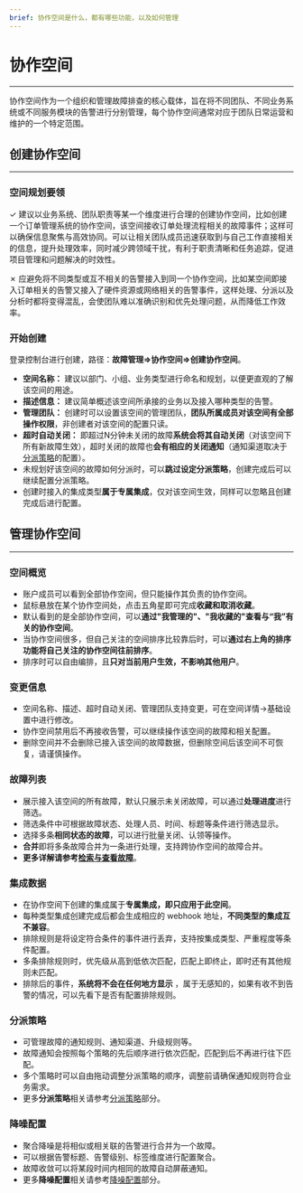 ```yaml
---
brief: 协作空间是什么，都有哪些功能，以及如何管理
---
```


# 协作空间

---

协作空间作为一个组织和管理故障排查的核心载体，旨在将不同团队、不同业务系统或不同服务模块的告警进行分别管理，每个协作空间通常对应于团队日常运营和维护的一个特定范围。

## 创建协作空间
---

### 空间规划要领

&check;  建议以业务系统、团队职责等某一个维度进行合理的创建协作空间，比如创建一个订单管理系统的协作空间，该空间接收订单处理流程相关的故障事件；这样可以确保信息聚焦与高效协同。可以让相关团队成员迅速获取到与自己工作直接相关的信息，提升处理效率，同时减少跨领域干扰，有利于职责清晰和任务追踪，促进项目管理和问题解决的时效性。

&cross; 应避免将不同类型或互不相关的告警接入到同一个协作空间，比如某空间即接入订单相关的告警又接入了硬件资源或网络相关的告警事件，这样处理、分派以及分析时都将变得混乱，会使团队难以准确识别和优先处理问题，从而降低工作效率。


### 开始创建
登录控制台进行创建，路径：**故障管理=>协作空间=>创建协作空间**。

- **空间名称：** 建议以部门、小组、业务类型进行命名和规划，以便更直观的了解该空间的用途。
- **描述信息：** 建议简单概述该空间所承接的业务以及接入哪种类型的告警。
- **管理团队：** 创建时可以设置该空间的管理团队，**团队所属成员对该空间有全部操作权限**，非创建者对该空间的配置只读。
- **超时自动关闭：** 即超过N分钟未关闭的故障**系统会将其自动关闭**（对该空间下所有新故障生效），超时关闭的故障也**会有相应的关闭通知**（通知渠道取决于[分派策略](https://docs.flashcat.cloud/zh/flashduty/escalate-rule-settings)的配置）。
- 未规划好该空间的故障如何分派时，可以**跳过设定分派策略**，创建完成后可以继续配置分派策略。
- 创建时接入的集成类型**属于专属集成**，仅对该空间生效，同样可以忽略且创建完成后进行配置。


## 管理协作空间
---
### 空间概览
- 账户成员可以看到全部协作空间，但只能操作其负责的协作空间。
- 鼠标悬放在某个协作空间处，点击五角星即可完成**收藏和取消收藏**。
- 默认看到的是全部协作空间，可以**通过"我管理的"、"我收藏的"查看与“我”有关的协作空间**。
- 当协作空间很多，但自己关注的空间排序比较靠后时，可以**通过右上角的排序功能将自己关注的协作空间往前排序**。
- 排序时可以自由编排，且**只对当前用户生效，不影响其他用户**。


### 变更信息
- 空间名称、描述、超时自动关闭、管理团队支持变更，可在空间详情->基础设置中进行修改。
- 协作空间禁用后不再接收告警，可以继续操作该空间的故障和相关配置。
- 删除空间并不会删除已接入该空间的故障数据，但删除空间后该空间不可恢复，请谨慎操作。

### 故障列表
- 展示接入该空间的所有故障，默认只展示未关闭故障，可以通过**处理进度**进行筛选。
- 筛选条件中可根据故障状态、处理人员、时间、标题等条件进行筛选显示。
- 选择多条**相同状态的故障**，可以进行批量关闭、认领等操作。
- **合并**即将多条故障合并为一条进行处理，支持跨协作空间的故障合并。
- **更多详解请参考[检索与查看故障](https://docs.flashcat.cloud/zh/flashduty/view-incidents)**。


### 集成数据
- 在协作空间下创建的集成属于**专属集成，即只应用于此空间**。
- 每种类型集成创建完成后都会生成相应的 webhook 地址，**不同类型的集成互不兼容**。
- 排除规则是将设定符合条件的事件进行丢弃，支持按集成类型、严重程度等条件配置。
- 多条排除规则时，优先级从高到低依次匹配，匹配上即终止，即时还有其他规则未匹配。
- 排除后的事件，**系统将不会在任何地方显示** ，属于无感知的，如果有收不到告警的情况，可以先看下是否有配置排除规则。

### 分派策略
- 可管理故障的通知规则、通知渠道、升级规则等。
- 故障通知会按照每个策略的先后顺序进行依次匹配，匹配到后不再进行往下匹配。
- 多个策略时可以自由拖动调整分派策略的顺序，调整前请确保通知规则符合业务需求。
- 更多**分派策略**相关请参考[分派策略](https://docs.flashcat.cloud/zh/flashduty/escalate-rule-settings)部分。

### 降噪配置
- 聚合降噪是将相似或相关联的告警进行合并为一个故障。
- 可以根据告警标题、告警级别、标签维度进行配置聚合。
- 故障收敛可以将某段时间内相同的故障自动屏蔽通知。
- 更多**降噪配置**相关请参考[降噪配置](https://docs.flashcat.cloud/zh/flashduty/noise-reduction-settings)部分。